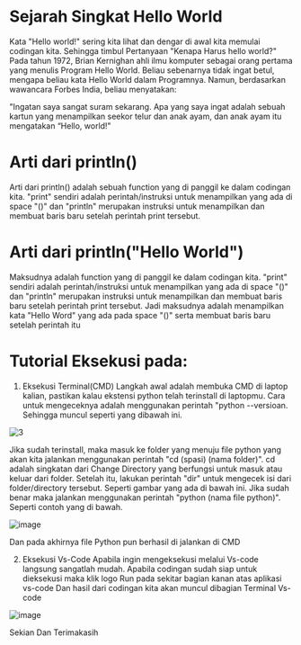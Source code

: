 # Sejarah Singkat Hello World
Kata "Hello world!" sering kita lihat dan dengar di awal kita memulai codingan kita. Sehingga timbul Pertanyaan "Kenapa Harus hello world?" Pada tahun 1972, Brian Kernighan ahli ilmu komputer sebagai orang pertama yang menulis Program Hello World. Beliau sebenarnya tidak ingat betul, mengapa beliau kata Hello World dalam Programnya. Namun, berdasarkan wawancara Forbes India, beliau menyatakan:



"Ingatan saya sangat suram sekarang. Apa yang saya ingat adalah sebuah kartun yang menampilkan seekor telur dan anak ayam, dan anak ayam itu mengatakan “Hello, world!"

# Arti dari println()
Arti dari println() adalah sebuah function yang di panggil ke dalam codingan kita. "print" sendiri adalah perintah/instruksi untuk menampilkan yang ada di space "()" dan "println" merupakan instruksi untuk menampilkan dan membuat baris baru setelah perintah print tersebut.

# Arti dari println("Hello World")
Maksudnya adalah function yang di panggil ke dalam codingan kita. "print" sendiri adalah perintah/instruksi untuk menampilkan yang ada di space "()" dan "println" merupakan instruksi untuk menampilkan dan membuat baris baru setelah perintah print tersebut. Jadi maksudnya adalah menampilkan kata "Hello Word" yang ada pada space "()" serta membuat baris baru setelah perintah itu

# Tutorial Eksekusi pada:
1. Eksekusi Terminal(CMD)
Langkah awal adalah membuka CMD di laptop kalian, pastikan kalau ekstensi python telah terinstall di laptopmu. Cara untuk mengeceknya adalah menggunakan perintah 
"python --versioan. Sehingga muncul seperti yang dibawah ini.

![3](https://user-images.githubusercontent.com/92990909/138906015-8242250b-7923-4ad5-9148-349ac3399058.png)

Jika sudah terinstall, maka masuk ke folder yang menuju file python yang akan kita jalankan menggunakan perintah "cd (spasi) (nama folder)". cd adalah singkatan dari Change Directory yang berfungsi untuk masuk atau keluar dari folder. Setelah itu, lakukan perintah "dir" untuk mengecek isi dari folder/directory tersebut. Seperti gambar yang ada di bawah ini.
Jika sudah benar maka jalankan menggunakan perintah "python (nama file python)". Seperti contoh yang di bawah.

![image](https://user-images.githubusercontent.com/92990909/138907191-49358cde-046a-4b10-895f-89beba6876d3.png)




Dan pada akhirnya file Python pun berhasil di jalankan di CMD

2. Eksekusi Vs-Code
Apabila ingin mengeksekusi melalui Vs-code langsung sangatlah mudah. Apabila codingan sudah siap untuk dieksekusi maka klik logo Run pada sekitar bagian kanan atas aplikasi vs-code 
Dan hasil dari codingan kita akan muncul dibagian Terminal Vs-code 

![image](https://user-images.githubusercontent.com/92990909/138907493-89e85ff9-8f94-4181-b7bd-61dbd1aed613.png)



Sekian Dan Terimakasih

